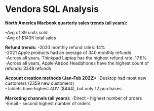 # Vendora SQL Analysis

**North America Macbook quarterly sales trends (all years):**

-Avg of 89 units sold <br>
-Avg of $143K total sales

**Refund trends:**
-2020 monthly refund rates: 14% <br>
-2021 Apple products had an average of 340 monthly refunds<br>
-Across all years, Thinkpad Laptop has the highest refund rate: 17.6% <br>
-Across all years, Apple Airpod Headphones have the highest count of refunds: 3348 refunds

**Account creation methods (Jan-Feb 2022):**
-Desktop had most new customers (2359 new customers)<br>
-Tablets have highest AOV ($444), but only 12 purchases <br>

**Marketing channels (all years):**
-Direct - highest number of orders <br>
-Email - second highest number of orders
